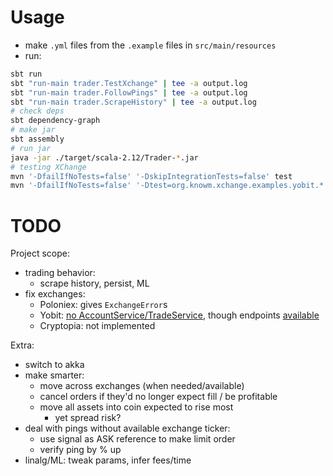 # Usage

- make `.yml` files from the `.example` files in `src/main/resources`
- run:
```sh
sbt run
sbt "run-main trader.TestXchange" | tee -a output.log
sbt "run-main trader.FollowPings" | tee -a output.log
sbt "run-main trader.ScrapeHistory" | tee -a output.log
# check deps
sbt dependency-graph
# make jar
sbt assembly
# run jar
java -jar ./target/scala-2.12/Trader-*.jar
# testing XChange
mvn '-DfailIfNoTests=false' '-DskipIntegrationTests=false' test
mvn '-DfailIfNoTests=false' '-Dtest=org.knowm.xchange.examples.yobit.*' '-DskipIntegrationTests=false' test
```

# TODO

Project scope:
- trading behavior:
	- scrape history, persist, ML
- fix exchanges:
	- Poloniex: gives `ExchangeError`s
	- Yobit: [no AccountService/TradeService](https://github.com/timmolter/XChange/tree/develop/xchange-yobit/src/main/java/org/knowm/xchange/yobit/service), though endpoints [available](https://yobit.net/en/api/)
	- Cryptopia: not implemented

Extra:
- switch to akka
- make smarter:
	- move across exchanges (when needed/available)
	- cancel orders if they'd no longer expect fill / be profitable
	- move all assets into coin expected to rise most
		- yet spread risk?
- deal with pings without available exchange ticker:
	- use signal as ASK reference to make limit order
	- verify ping by % up
- linalg/ML: tweak params, infer fees/time
